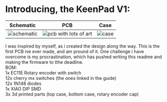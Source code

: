 # Introducing, the KeenPad V1:</br>
Schematic            |  PCB         |   Case
:-------------------------:|:-------------------------:|:-------------------------:|
![schematic](https://raw.githubusercontent.com/keenwarice/hackpad/refs/heads/main/hackpads/KeenpadV1/assets/shcematic.png)    |  ![pcb with lots of art](https://raw.githubusercontent.com/keenwarice/hackpad/refs/heads/main/hackpads/KeenpadV1/assets/pcb.png)  | ![case](https://raw.githubusercontent.com/keenwarice/hackpad/refs/heads/main/hackpads/KeenpadV1/assets/cad2.png)
I was inspired by myself, as i created the design along the way. This is the first PCB ive ever made, and am pround of it. One challenge i have overcome is my procrastination, which has pushed writing this readme and making the firmware to tthe deadline. <br/>
BOM: <br/>
1x EC11E Rotary encoder with switch <br/>
12x cherry mx switches (the ones linked in the guide)<br/>
12x 1N148 diodes <br/>
1x XIAO DIP SMD <br/>
3x 3d printed parts (top case, bottom case, rotary encoder cap)
